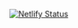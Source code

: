 

[![Netlify Status](https://api.netlify.com/api/v1/badges/2f70e3f6-cca3-4f6f-b422-269f0c315cca/deploy-status)](https://app.netlify.com/sites/dazzling-hoover-5b7491/deploys)
